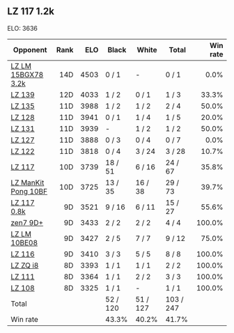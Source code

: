 ## LZ 117 1.2k ##

ELO: 3636

Opponent | Rank | ELO | Black | White | Total | Win rate
---------|-----:|----:|-------|-------|-------|-------:
[LZ LM 15BGX78 3.2k](LZ%20LM%2015BGX78%203.2k.md) | 14D | 4503 | 0 / 1 | - | 0 / 1 | 0.0%
[LZ 139](LZ%20139.md) | 12D | 4033 | 1 / 2 | 0 / 1 | 1 / 3 | 33.3%
[LZ 135](LZ%20135.md) | 11D | 3988 | 1 / 2 | 1 / 2 | 2 / 4 | 50.0%
[LZ 128](LZ%20128.md) | 11D | 3941 | 0 / 1 | 1 / 4 | 1 / 5 | 20.0%
[LZ 131](LZ%20131.md) | 11D | 3939 | - | 1 / 2 | 1 / 2 | 50.0%
[LZ 127](LZ%20127.md) | 11D | 3888 | 0 / 3 | 0 / 4 | 0 / 7 | 0.0%
[LZ 122](LZ%20122.md) | 11D | 3818 | 0 / 4 | 3 / 24 | 3 / 28 | 10.7%
[LZ 117](LZ%20117.md) | 10D | 3739 | 18 / 51 | 6 / 16 | 24 / 67 | 35.8%
[LZ ManKit Pong 10BF](LZ%20ManKit%20Pong%2010BF.md) | 10D | 3725 | 13 / 35 | 16 / 38 | 29 / 73 | 39.7%
[LZ 117 0.8k](LZ%20117%200.8k.md) | 9D | 3521 | 9 / 16 | 6 / 11 | 15 / 27 | 55.6%
[zen7 9D+](zen7%209D+.md) | 9D | 3433 | 2 / 2 | 2 / 2 | 4 / 4 | 100.0%
[LZ LM 10BE08](LZ%20LM%2010BE08.md) | 9D | 3427 | 2 / 5 | 7 / 7 | 9 / 12 | 75.0%
[LZ 116](LZ%20116.md) | 9D | 3410 | 3 / 3 | 5 / 5 | 8 / 8 | 100.0%
[LZ ZQ i8](LZ%20ZQ%20i8.md) | 8D | 3393 | 1 / 1 | 1 / 1 | 2 / 2 | 100.0%
[LZ 111](LZ%20111.md) | 8D | 3364 | 1 / 1 | 2 / 2 | 3 / 3 | 100.0%
[LZ 108](LZ%20108.md) | 8D | 3325 | 1 / 1 | - | 1 / 1 | 100.0%
Total | | | 52 / 120 | 51 / 127 | 103 / 247 | 
Win rate| | | 43.3% | 40.2% | 41.7% | 
